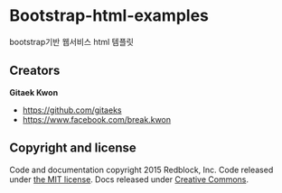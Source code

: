 # Bootstrap-html-examples
bootstrap기반 웹서비스 html 템플릿


## Creators

**Gitaek Kwon**

* <https://github.com/gitaeks>
* <https://www.facebook.com/break.kwon>


## Copyright and license

Code and documentation copyright 2015 Redblock, Inc. Code released under [the MIT license](https://github.com/twbs/bootstrap/blob/master/LICENSE). Docs released under [Creative Commons](https://github.com/twbs/bootstrap/blob/master/docs/LICENSE).
